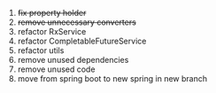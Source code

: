 1. ~~fix property holder~~
2. ~~remove unnecessary converters~~
3. refactor RxService
4. refactor CompletableFutureService
5. refactor utils
6. remove unused dependencies
7. remove unused code
8. move from spring boot to new spring in new branch
